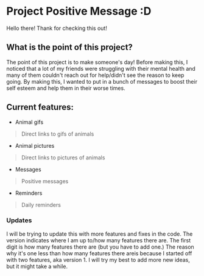 # Project Positive Message :D

Hello there! Thank for checking this out!

## What is the point of this project?
The point of this project is to make someone's day! Before making this, I 
noticed that a lot of my friends were struggling with their mental health 
and many of them couldn't reach out for help/didn't see the reason to keep 
going. By making this, I wanted to put in a bunch of messages to boost
their self esteem and help them in their worse times.
## Current features:
- Animal gifs
> Direct links to gifs of animals
- Animal pictures
> Direct links to pictures of animals
- Messages
> Positive messages 
- Reminders
> Daily reminders 
### Updates
I will be trying to update this with more features and fixes in the code. The
version indicates where I am up to/how many features there are. The first
digit is how many features there are (but you have to add one.) The reason why 
it's one less than how many features there areis because I started off with two 
features, aka version 1. I will try my best to add more new ideas, but it 
might take a while.
